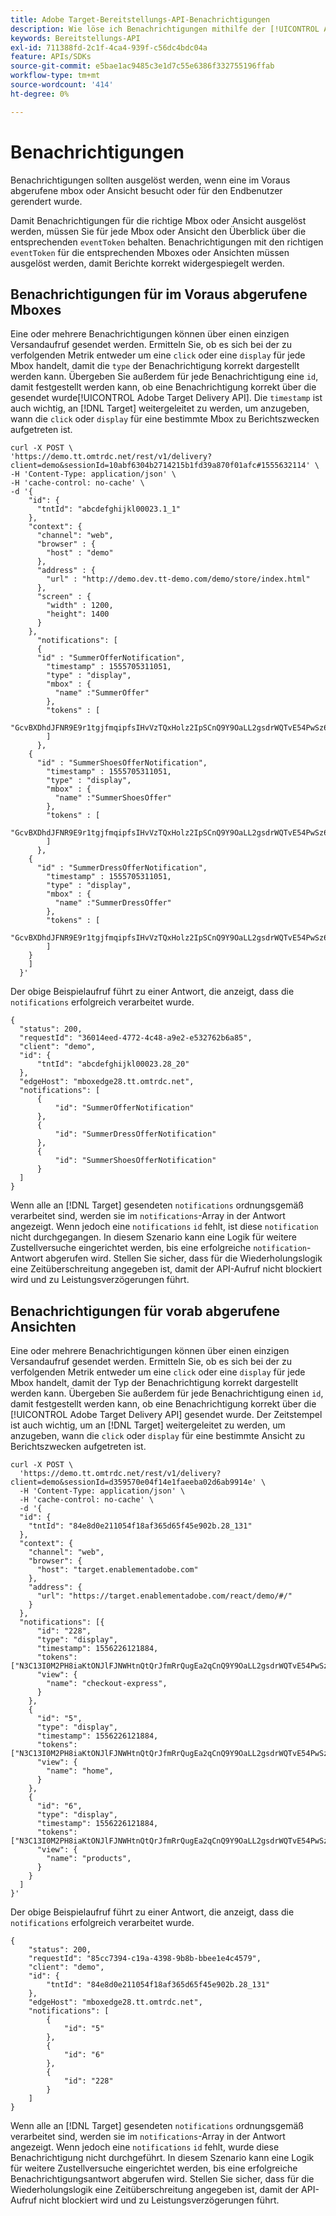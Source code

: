 ```yaml
---
title: Adobe Target-Bereitstellungs-API-Benachrichtigungen
description: Wie löse ich Benachrichtigungen mithilfe der [!UICONTROL Adobe Target Delivery API] aus?
keywords: Bereitstellungs-API
exl-id: 711388fd-2c1f-4ca4-939f-c56dc4bdc04a
feature: APIs/SDKs
source-git-commit: e5bae1ac9485c3e1d7c55e6386f332755196ffab
workflow-type: tm+mt
source-wordcount: '414'
ht-degree: 0%

---
```


# Benachrichtigungen

Benachrichtigungen sollten ausgelöst werden, wenn eine im Voraus abgerufene mbox oder Ansicht besucht oder für den Endbenutzer gerendert wurde.

Damit Benachrichtigungen für die richtige Mbox oder Ansicht ausgelöst werden, müssen Sie für jede Mbox oder Ansicht den Überblick über die entsprechenden `eventToken` behalten. Benachrichtigungen mit den richtigen `eventToken` für die entsprechenden Mboxes oder Ansichten müssen ausgelöst werden, damit Berichte korrekt widergespiegelt werden.

## Benachrichtigungen für im Voraus abgerufene Mboxes

Eine oder mehrere Benachrichtigungen können über einen einzigen Versandaufruf gesendet werden. Ermitteln Sie, ob es sich bei der zu verfolgenden Metrik entweder um eine `click` oder eine `display` für jede Mbox handelt, damit die `type` der Benachrichtigung korrekt dargestellt werden kann. Übergeben Sie außerdem für jede Benachrichtigung eine `id`, damit festgestellt werden kann, ob eine Benachrichtigung korrekt über die gesendet wurde[!UICONTROL  Adobe Target Delivery API]. Die `timestamp` ist auch wichtig, an [!DNL Target] weitergeleitet zu werden, um anzugeben, wann die `click` oder `display` für eine bestimmte Mbox zu Berichtszwecken aufgetreten ist.

```
curl -X POST \
'https://demo.tt.omtrdc.net/rest/v1/delivery?client=demo&sessionId=10abf6304b2714215b1fd39a870f01afc#1555632114' \
-H 'Content-Type: application/json' \
-H 'cache-control: no-cache' \
-d '{
    "id": {
      "tntId": "abcdefghijkl00023.1_1"
    },
    "context": {
      "channel": "web",
      "browser" : {
        "host" : "demo"
      },
      "address" : {
        "url" : "http://demo.dev.tt-demo.com/demo/store/index.html"
      },
      "screen" : {
        "width" : 1200,
        "height": 1400
      }
    },
      "notifications": [
      {
      "id" : "SummerOfferNotification",
        "timestamp" : 1555705311051,
        "type" : "display",
        "mbox" : {
          "name" :"SummerOffer"   
        },
        "tokens" : [
          "GcvBXDhdJFNR9E9r1tgjfmqipfsIHvVzTQxHolz2IpSCnQ9Y9OaLL2gsdrWQTvE54PwSz67rmXWmSnkXpSSS2Q"
        ]
      },
    {
      "id" : "SummerShoesOfferNotification",
        "timestamp" : 1555705311051,
        "type" : "display",
        "mbox" : {
          "name" :"SummerShoesOffer"   
        },
        "tokens" : [
          "GcvBXDhdJFNR9E9r1tgjfmqipfsIHvVzTQxHolz2IpSCnQ9Y9OaLL2gsdrWQTvE54PwSz67rmXWmSnkXpSSS2Q"
        ]
      },
    {
      "id" : "SummerDressOfferNotification",
        "timestamp" : 1555705311051,
        "type" : "display",
        "mbox" : {
          "name" :"SummerDressOffer"   
        },
        "tokens" : [
          "GcvBXDhdJFNR9E9r1tgjfmqipfsIHvVzTQxHolz2IpSCnQ9Y9OaLL2gsdrWQTvE54PwSz67rmXWmSnkXpSSS2Q"
        ]
    } 
    ]
  }'
```

Der obige Beispielaufruf führt zu einer Antwort, die anzeigt, dass die `notifications` erfolgreich verarbeitet wurde.

```
{
  "status": 200,
  "requestId": "36014eed-4772-4c48-a9e2-e532762b6a85",
  "client": "demo",
  "id": {
      "tntId": "abcdefghijkl00023.28_20"
  },
  "edgeHost": "mboxedge28.tt.omtrdc.net",
  "notifications": [
      {
          "id": "SummerOfferNotification"
      },
      {
          "id": "SummerDressOfferNotification"
      },
      {
          "id": "SummerShoesOfferNotification"
      }
  ]
}
```

Wenn alle an [!DNL Target] gesendeten `notifications` ordnungsgemäß verarbeitet sind, werden sie im `notifications`-Array in der Antwort angezeigt. Wenn jedoch eine `notifications` `id` fehlt, ist diese `notification` nicht durchgegangen. In diesem Szenario kann eine Logik für weitere Zustellversuche eingerichtet werden, bis eine erfolgreiche `notification`-Antwort abgerufen wird. Stellen Sie sicher, dass für die Wiederholungslogik eine Zeitüberschreitung angegeben ist, damit der API-Aufruf nicht blockiert wird und zu Leistungsverzögerungen führt.

## Benachrichtigungen für vorab abgerufene Ansichten

Eine oder mehrere Benachrichtigungen können über einen einzigen Versandaufruf gesendet werden. Ermitteln Sie, ob es sich bei der zu verfolgenden Metrik entweder um eine `click` oder eine `display` für jede Mbox handelt, damit der Typ der Benachrichtigung korrekt dargestellt werden kann. Übergeben Sie außerdem für jede Benachrichtigung einen `id`, damit festgestellt werden kann, ob eine Benachrichtigung korrekt über die [!UICONTROL Adobe Target Delivery API] gesendet wurde. Der Zeitstempel ist auch wichtig, um an [!DNL Target] weitergeleitet zu werden, um anzugeben, wann die `click` oder `display` für eine bestimmte Ansicht zu Berichtszwecken aufgetreten ist.

```
curl -X POST \
  'https://demo.tt.omtrdc.net/rest/v1/delivery?client=demo&sessionId=d359570e04f14e1faeeba02d6ab9914e' \
  -H 'Content-Type: application/json' \
  -H 'cache-control: no-cache' \
  -d '{
  "id": {
    "tntId": "84e8d0e211054f18af365d65f45e902b.28_131"
  },
  "context": {
    "channel": "web",
    "browser": {
      "host": "target.enablementadobe.com"
    },
    "address": {
      "url": "https://target.enablementadobe.com/react/demo/#/"
    }
  },
  "notifications": [{
      "id": "228",
      "type": "display",
      "timestamp": 1556226121884,
      "tokens": ["N3C13I0M2PH8iaKtONJlFJNWHtnQtQrJfmRrQugEa2qCnQ9Y9OaLL2gsdrWQTvE54PwSz67rmXWmSnkXpSSS2Q=="],
      "view": {
        "name": "checkout-express",
      }
    },
    {
      "id": "5",
      "type": "display",
      "timestamp": 1556226121884,
      "tokens": ["N3C13I0M2PH8iaKtONJlFJNWHtnQtQrJfmRrQugEa2qCnQ9Y9OaLL2gsdrWQTvE54PwSz67rmXWmSnkXpSSS2Q=="],
      "view": {
        "name": "home",
      }
    },
    {
      "id": "6",
      "type": "display",
      "timestamp": 1556226121884,
      "tokens": ["N3C13I0M2PH8iaKtONJlFJNWHtnQtQrJfmRrQugEa2qCnQ9Y9OaLL2gsdrWQTvE54PwSz67rmXWmSnkXpSSS2Q=="],
      "view": {
        "name": "products",
      }
    }
  ]
}'
```

Der obige Beispielaufruf führt zu einer Antwort, die anzeigt, dass die `notifications` erfolgreich verarbeitet wurde.

```
{
    "status": 200,
    "requestId": "85cc7394-c19a-4398-9b8b-bbee1e4c4579",
    "client": "demo",
    "id": {
        "tntId": "84e8d0e211054f18af365d65f45e902b.28_131"
    },
    "edgeHost": "mboxedge28.tt.omtrdc.net",
    "notifications": [
        {
            "id": "5"
        },
        {
            "id": "6"
        },
        {
            "id": "228"
        }
    ]
}
```

Wenn alle an [!DNL Target] gesendeten `notifications` ordnungsgemäß verarbeitet sind, werden sie im `notifications`-Array in der Antwort angezeigt. Wenn jedoch eine `notifications` `id` fehlt, wurde diese Benachrichtigung nicht durchgeführt. In diesem Szenario kann eine Logik für weitere Zustellversuche eingerichtet werden, bis eine erfolgreiche Benachrichtigungsantwort abgerufen wird. Stellen Sie sicher, dass für die Wiederholungslogik eine Zeitüberschreitung angegeben ist, damit der API-Aufruf nicht blockiert wird und zu Leistungsverzögerungen führt.
